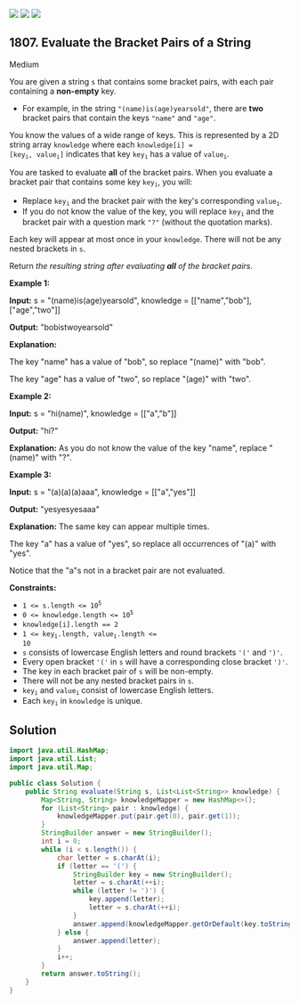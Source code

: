 [![](https://img.shields.io/github/stars/javadev/LeetCode-in-Java?label=Stars&style=flat-square)](https://github.com/javadev/LeetCode-in-Java)
[![](https://img.shields.io/github/forks/javadev/LeetCode-in-Java?label=Fork%20me%20on%20GitHub%20&style=flat-square)](https://github.com/javadev/LeetCode-in-Java/fork)
[![](https://img.shields.io/badge/-LeetCode%20in%20Kotlin-blue?style=flat-square)](https://github.com/javadev/LeetCode-in-Kotlin)

## 1807\. Evaluate the Bracket Pairs of a String

Medium

You are given a string `s` that contains some bracket pairs, with each pair containing a **non-empty** key.

*   For example, in the string `"(name)is(age)yearsold"`, there are **two** bracket pairs that contain the keys `"name"` and `"age"`.

You know the values of a wide range of keys. This is represented by a 2D string array `knowledge` where each <code>knowledge[i] = [key<sub>i</sub>, value<sub>i</sub>]</code> indicates that key <code>key<sub>i</sub></code> has a value of <code>value<sub>i</sub></code>.

You are tasked to evaluate **all** of the bracket pairs. When you evaluate a bracket pair that contains some key <code>key<sub>i</sub></code>, you will:

*   Replace <code>key<sub>i</sub></code> and the bracket pair with the key's corresponding <code>value<sub>i</sub></code>.
*   If you do not know the value of the key, you will replace <code>key<sub>i</sub></code> and the bracket pair with a question mark `"?"` (without the quotation marks).

Each key will appear at most once in your `knowledge`. There will not be any nested brackets in `s`.

Return _the resulting string after evaluating **all** of the bracket pairs._

**Example 1:**

**Input:** s = "(name)is(age)yearsold", knowledge = \[\["name","bob"],["age","two"]]

**Output:** "bobistwoyearsold"

**Explanation:** 

The key "name" has a value of "bob", so replace "(name)" with "bob". 

The key "age" has a value of "two", so replace "(age)" with "two".

**Example 2:**

**Input:** s = "hi(name)", knowledge = \[\["a","b"]]

**Output:** "hi?"

**Explanation:** As you do not know the value of the key "name", replace "(name)" with "?".

**Example 3:**

**Input:** s = "(a)(a)(a)aaa", knowledge = \[\["a","yes"]]

**Output:** "yesyesyesaaa"

**Explanation:** The same key can appear multiple times. 

The key "a" has a value of "yes", so replace all occurrences of "(a)" with "yes". 

Notice that the "a"s not in a bracket pair are not evaluated.

**Constraints:**

*   <code>1 <= s.length <= 10<sup>5</sup></code>
*   <code>0 <= knowledge.length <= 10<sup>5</sup></code>
*   `knowledge[i].length == 2`
*   <code>1 <= key<sub>i</sub>.length, value<sub>i</sub>.length <= 10</code>
*   `s` consists of lowercase English letters and round brackets `'('` and `')'`.
*   Every open bracket `'('` in `s` will have a corresponding close bracket `')'`.
*   The key in each bracket pair of `s` will be non-empty.
*   There will not be any nested bracket pairs in `s`.
*   <code>key<sub>i</sub></code> and <code>value<sub>i</sub></code> consist of lowercase English letters.
*   Each <code>key<sub>i</sub></code> in `knowledge` is unique.

## Solution

```java
import java.util.HashMap;
import java.util.List;
import java.util.Map;

public class Solution {
    public String evaluate(String s, List<List<String>> knowledge) {
        Map<String, String> knowledgeMapper = new HashMap<>();
        for (List<String> pair : knowledge) {
            knowledgeMapper.put(pair.get(0), pair.get(1));
        }
        StringBuilder answer = new StringBuilder();
        int i = 0;
        while (i < s.length()) {
            char letter = s.charAt(i);
            if (letter == '(') {
                StringBuilder key = new StringBuilder();
                letter = s.charAt(++i);
                while (letter != ')') {
                    key.append(letter);
                    letter = s.charAt(++i);
                }
                answer.append(knowledgeMapper.getOrDefault(key.toString(), "?"));
            } else {
                answer.append(letter);
            }
            i++;
        }
        return answer.toString();
    }
}
```